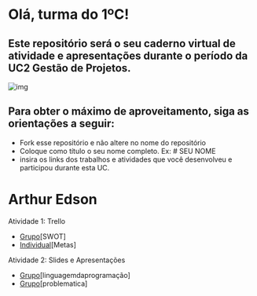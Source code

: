 # Olá, turma do 1ºC! 
## Este repositório será o seu caderno virtual de atividade e apresentações durante o período da UC2 Gestão de Projetos. 

![img](https://blog.acelerato.com/wp-content/uploads/2020/08/5-beneficios-da-gesta%CC%83o-de-projetos-para-a-sua-empresa-1200x640.png)

## Para obter o máximo de aproveitamento, siga as orientações a seguir:

- Fork esse repositório e não altere no nome do repositório
- Coloque como título o seu nome completo. Ex: # SEU NOME
- insira os links dos trabalhos e atividades que você desenvolveu e participou durante esta UC.

# Arthur Edson

Atividade 1: Trello 
- [Grupo](https://trello.com/invite/b/QsYz0AdR/ATTI3c013e22a546db2a4d1b694dc437f2918615EFD1/analise-swot)[SWOT]
- [Individual](https://trello.com/invite/b/pIrH5mCU/ATTI0dcf49f3ecbe9bb069ce60bee334c7ad1670BC64/ds-atividade)[Metas]

Atividade 2: Slides e Apresentações
- [Grupo](https://www.canva.com/design/DAGEjciwvGs/vSqc2OGltcH_2QQ1LCnF5w/edit)[linguagemdaprogramação]
- [Grupo](https://www.canva.com/design/DAGCfu53EUQ/iGvyMp8bZ0VjiEA1WbP8Gg/edit?utm_content=DAGCfu53EUQ&utm_campaign=designshare&utm_medium=link2&utm_source=sharebutton)[problematica]

